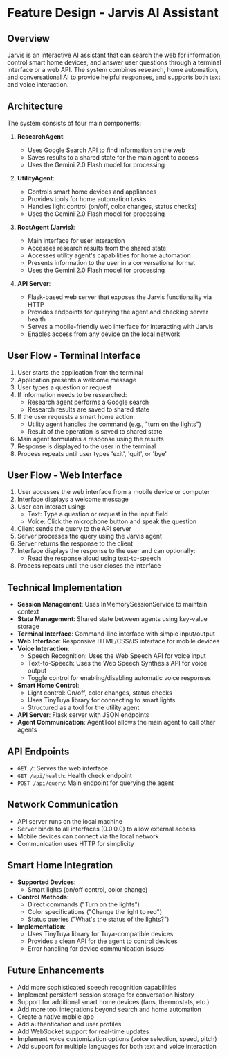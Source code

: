 # Feature Design - Jarvis AI Assistant

## Overview

Jarvis is an interactive AI assistant that can search the web for information, control smart home devices, and answer user questions through a terminal interface or a web API. The system combines research, home automation, and conversational AI to provide helpful responses, and supports both text and voice interaction.

## Architecture

The system consists of four main components:

1. **ResearchAgent**:
   - Uses Google Search API to find information on the web
   - Saves results to a shared state for the main agent to access
   - Uses the Gemini 2.0 Flash model for processing

2. **UtilityAgent**:
   - Controls smart home devices and appliances
   - Provides tools for home automation tasks
   - Handles light control (on/off, color changes, status checks)
   - Uses the Gemini 2.0 Flash model for processing

3. **RootAgent (Jarvis)**:
   - Main interface for user interaction
   - Accesses research results from the shared state
   - Accesses utility agent's capabilities for home automation
   - Presents information to the user in a conversational format
   - Uses the Gemini 2.0 Flash model for processing

4. **API Server**:
   - Flask-based web server that exposes the Jarvis functionality via HTTP
   - Provides endpoints for querying the agent and checking server health
   - Serves a mobile-friendly web interface for interacting with Jarvis
   - Enables access from any device on the local network

## User Flow - Terminal Interface

1. User starts the application from the terminal
2. Application presents a welcome message
3. User types a question or request
4. If information needs to be researched:
   - Research agent performs a Google search
   - Research results are saved to shared state
5. If the user requests a smart home action:
   - Utility agent handles the command (e.g., "turn on the lights")
   - Result of the operation is saved to shared state
6. Main agent formulates a response using the results
7. Response is displayed to the user in the terminal
8. Process repeats until user types 'exit', 'quit', or 'bye'

## User Flow - Web Interface

1. User accesses the web interface from a mobile device or computer
2. Interface displays a welcome message
3. User can interact using:
   - Text: Type a question or request in the input field
   - Voice: Click the microphone button and speak the question
4. Client sends the query to the API server
5. Server processes the query using the Jarvis agent
6. Server returns the response to the client
7. Interface displays the response to the user and can optionally:
   - Read the response aloud using text-to-speech
8. Process repeats until the user closes the interface

## Technical Implementation

- **Session Management**: Uses InMemorySessionService to maintain context
- **State Management**: Shared state between agents using key-value storage
- **Terminal Interface**: Command-line interface with simple input/output
- **Web Interface**: Responsive HTML/CSS/JS interface for mobile devices
- **Voice Interaction**:
  - Speech Recognition: Uses the Web Speech API for voice input
  - Text-to-Speech: Uses the Web Speech Synthesis API for voice output
  - Toggle control for enabling/disabling automatic voice responses
- **Smart Home Control**:
  - Light control: On/off, color changes, status checks
  - Uses TinyTuya library for connecting to smart lights
  - Structured as a tool for the utility agent
- **API Server**: Flask server with JSON endpoints
- **Agent Communication**: AgentTool allows the main agent to call other agents

## API Endpoints

- `GET /`: Serves the web interface
- `GET /api/health`: Health check endpoint
- `POST /api/query`: Main endpoint for querying the agent

## Network Communication

- API server runs on the local machine
- Server binds to all interfaces (0.0.0.0) to allow external access
- Mobile devices can connect via the local network
- Communication uses HTTP for simplicity

## Smart Home Integration

- **Supported Devices**:
  - Smart lights (on/off control, color change)
- **Control Methods**:
  - Direct commands ("Turn on the lights")
  - Color specifications ("Change the light to red")
  - Status queries ("What's the status of the lights?")
- **Implementation**:
  - Uses TinyTuya library for Tuya-compatible devices
  - Provides a clean API for the agent to control devices
  - Error handling for device communication issues

## Future Enhancements

- Add more sophisticated speech recognition capabilities
- Implement persistent session storage for conversation history
- Support for additional smart home devices (fans, thermostats, etc.)
- Add more tool integrations beyond search and home automation
- Create a native mobile app
- Add authentication and user profiles
- Add WebSocket support for real-time updates
- Implement voice customization options (voice selection, speed, pitch)
- Add support for multiple languages for both text and voice interaction 